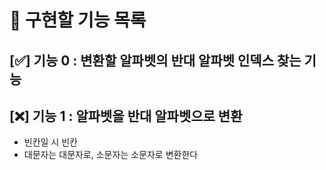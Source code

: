 # 🔖 구현할 기능 목록

## [✅] 기능 0 : 변환할 알파벳의 반대 알파벳 인덱스 찾는 기능

## [❌] 기능 1 : 알파벳을 반대 알파벳으로 변환

- 빈칸일 시 빈칸
- 대문자는 대문자로, 소문자는 소문자로 변환한다
